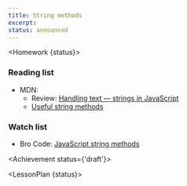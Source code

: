 ```yaml
---
title: String methods
excerpt: 
status: announced
---
```

<script>
	import Homework from "$lib/components/Homework.svelte";
	import LessonPlan from "$lib/components/LessonPlan.svelte";
	import LabTime from "$lib/components/LabTime.svelte";
	import Achievement from "$lib/components/Achievement.svelte";
</script>

<Homework {status}>

### Reading list
- MDN:
    - Review: [Handling text — strings in JavaScript](https://developer.mozilla.org/en-US/docs/Learn/JavaScript/First_steps/Strings)
    - [Useful string methods](https://developer.mozilla.org/en-US/docs/Learn/JavaScript/First_steps/Useful_string_methods)

### Watch list
- Bro Code: [JavaScript string methods](https://www.youtube.com/watch?v=BZiPQ6DejwA)

</Homework>

<Achievement status={'draft'}>

</Achievement>

<LessonPlan {status}>



</LessonPlan>
